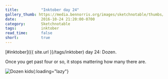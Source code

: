 ```yaml
---
title:          "Inktober day 24"
gallery_thumb: https://media.bennorris.org/images/sketchnotable/thumbs/inktober-day-24.jpg
date:           2016-10-24 21:20:00-0700
category:       Sketchnotable
tags:           inktober
read_time:      false
short:          true
---
```

[#inktober]({{ site.url }}/tags/inktober) day 24: Dozen.

Once you get past four or so, it stops mattering how many there are.

![Dozen kids](https://media.bennorris.org/images/sketchnotable/inktober-2016/inktober-day-24.jpg){:loading="lazy"}
